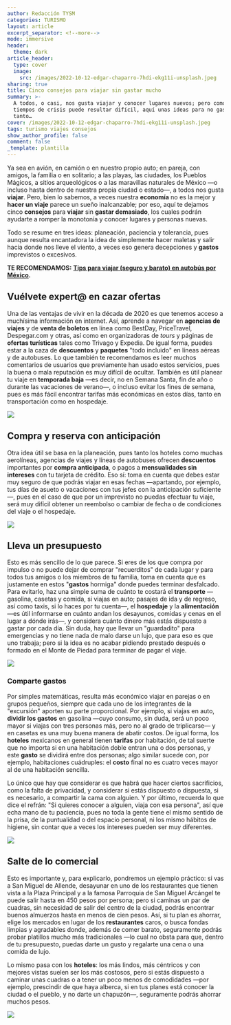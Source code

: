 ```yaml
---
author: Redacción TYSM
categories: TURISMO
layout: article
excerpt_separator: <!--more-->
mode: immersive
header:
  theme: dark
article_header:
  type: cover
  image:
    src: /images/2022-10-12-edgar-chaparro-7hdi-ekg11i-unsplash.jpeg
sharing: true
title: Cinco consejos para viajar sin gastar mucho
summary: >-
  A todos, o casi, nos gusta viajar y conocer lugares nuevos; pero como en estos
  tiempos de crisis puede resultar difícil, aquí unas ideas para no gastar
  tanto…
cover: /images/2022-10-12-edgar-chaparro-7hdi-ekg11i-unsplash.jpeg
tags: turismo viajes consejos
show_author_profile: false
comment: false
_template: plantilla
---
```







Ya sea en avión, en camión o en nuestro propio auto; en pareja, con amigos, la familia o en solitario; a las playas, las ciudades, los Pueblos Mágicos, a sitios arqueológicos o a las maravillas naturales de México —o incluso hasta dentro de nuestra propia ciudad o estado—, a todos nos gusta **viajar**. Pero, bien lo sabemos, a veces nuestra **economía** no es la mejor y **hacer un viaje** parece un sueño inalcanzable; por eso, aquí te dejamos cinco **consejos** para **viajar** sin **gastar demasiado**, los cuales podrán ayudarte a romper la monotonía y conocer lugares y personas nuevas.

Todo se resume en tres ideas: planeación, paciencia y tolerancia, pues aunque resulta encantadora la idea de simplemente hacer maletas y salir hacia donde nos lleve el viento, a veces eso genera decepciones y **gastos** imprevistos o excesivos.

**TE RECOMENDAMOS:** [**Tips para viajar (seguro y barato) en autobús por México**](https://blog.tonoysumariachi.com/turismo/2022/06/20/tips-para-viajar-seguro-y-barato-en-autobus-por-mexico.html)**.**

## Vuélvete expert@ en cazar ofertas

Una de las ventajas de vivir en la década de 2020 es que tenemos acceso a muchísima información en internet. Así, aprende a navegar en **agencias de viajes** y de **venta de boletos** en línea como BestDay, PriceTravel, Despegar.com y otras, así como en organizadoras de _tours_ y páginas de **ofertas turísticas** tales como Trivago y Expedia. De igual forma, puedes estar a la caza de **descuentos** y **paquetes** "todo incluido" en líneas aéreas y de autobuses. Lo que también te recomendamos es leer muchos comentarios de usuarios que previamente han usado estos servicios, pues la buena o mala reputación es muy difícil de ocultar. También es útil planear tu viaje en **temporada baja** —es decir, no en Semana Santa, fin de año o durante las vacaciones de verano—, o incluso evitar los fines de semana, pues es más fácil encontrar tarifas más económicas en estos días, tanto en transportación como en hospedaje.

![](https://upload.wikimedia.org/wikipedia/commons/thumb/5/5d/Tourist_Serengeti.png/1024px-Tourist_Serengeti.png)

## Compra y reserva con anticipación

Otra idea útil se basa en la planeación, pues tanto los hoteles como muchas aerolíneas, agencias de viajes y líneas de autobuses ofrecen **descuentos** importantes por **compra anticipada**, o pagos a **mensualidades sin intereses** con tu tarjeta de crédito. Eso sí: toma en cuenta que debes estar muy seguro de que podrás viajar en esas fechas —apartando, por ejemplo, tus días de asueto o vacaciones con tus jefes con la anticipación suficiente—, pues en el caso de que por un imprevisto no puedas efectuar tu viaje, será muy difícil obtener un reembolso o cambiar de fecha o de condiciones del viaje o el hospedaje.

![](https://upload.wikimedia.org/wikipedia/commons/thumb/5/56/Hotel-room-renaissance-columbus-ohio.jpg/1024px-Hotel-room-renaissance-columbus-ohio.jpg)

## Lleva un presupuesto

Esto es más sencillo de lo que parece. Si eres de los que compra por impulso o no puede dejar de comprar "recuerditos" de cada lugar y para todos tus amigos o los miembros de tu familia, toma en cuenta que es justamente en estos "**gastos** hormiga" donde puedes terminar desfalcado. Para evitarlo, haz una simple suma de cuánto te costará el **transporte** —gasolina, casetas y comida, si viajas en auto; pasajes de ida y de regreso, así como taxis, si lo haces por tu cuenta—, el **hospedaje** y la **alimentación** —es útil informarse en cuánto andan los desayunos, comidas y cenas en el lugar a dónde irás—, y considera cuánto dinero más estás dispuesto a gastar por cada día. Sin duda, hay que llevar un "guardadito" para emergencias y no tiene nada de malo darse un lujo, que para eso es que uno trabaja; pero si la idea es no acabar pidiendo prestado después o formado en el Monte de Piedad para terminar de pagar el viaje.

![](https://upload.wikimedia.org/wikipedia/commons/thumb/4/48/Czech_Wallet.jpg/1024px-Czech_Wallet.jpg)

### Comparte gastos

Por simples matemáticas, resulta más económico viajar en parejas o en grupos pequeños, siempre que cada uno de los integrantes de la "excursión" aporten su parte proporcional. Por ejemplo, si viajas en auto, **dividir los gastos** en gasolina —cuyo consumo, sin duda, será un poco mayor si viajas con tres personas más, pero no al grado de triplicarse— y en casetas es una muy buena manera de abatir costos. De igual forma, los **hoteles** mexicanos en general tienen **tarifas** por habitación, de tal suerte que no importa si en una habitación doble entran una o dos personas, y este **gasto** se dividirá entre dos personas; algo similar sucede con, por ejemplo, habitaciones cuádruples: el **costo** final no es cuatro veces mayor al de una habitación sencilla.

Lo único que hay que considerar es que habrá que hacer ciertos sacrificios, como la falta de privacidad, y considerar si estás dispuesto o dispuesta, si es necesario, a compartir la cama con alguien. Y por último, recuerda lo que dice el refrán: "Si quieres conocer a alguien, viaja con esa persona", así que echa mano de tu paciencia, pues no toda la gente tiene el mismo sentido de la prisa, de la puntualidad o del espacio personal, ni los mismo hábitos de higiene, sin contar que a veces los intereses pueden ser muy diferentes.

![](https://upload.wikimedia.org/wikipedia/commons/9/92/Pointe_de_Grave_toeristische_trein_2019_04.jpg)

## Salte de lo comercial

Esto es importante y, para explicarlo, pondremos un ejemplo práctico: si vas a San Miguel de Allende, desayunar en uno de los restaurantes que tienen vista a la Plaza Principal y a la famosa Parroquia de San Miguel Arcángel te puede salir hasta en 450 pesos por persona; pero si caminas un par de cuadras, sin necesidad de salir del centro de la ciudad, podrás encontrar buenos almuerzos hasta en menos de cien pesos. Así, si tu plan es ahorrar, elige los mercados en lugar de los **restaurantes** caros, o busca fondas limpias y agradables donde, además de comer barato, seguramente podrás probar platillos mucho más tradicionales —lo cual no obsta para que, dentro de tu presupuesto, puedas darte un gusto y regalarte una cena o una comida de lujo.

Lo mismo pasa con los **hoteles**: los más lindos, más céntricos y con mejores vistas suelen ser los más costosos, pero si estás dispuesto a caminar unas cuadras o a tener un poco menos de comodidades —por ejemplo, prescindir de que haya alberca, si en tus planes está conocer la ciudad o el pueblo, y no darte un chapuzón—, seguramente podrás ahorrar muchos pesos.

![](https://upload.wikimedia.org/wikipedia/commons/thumb/a/a8/Pintando_Mi_Mercado_Comedor_%2837645915872%29.jpg/1024px-Pintando_Mi_Mercado_Comedor_%2837645915872%29.jpg)
